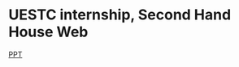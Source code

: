 # UESTC internship, Second Hand House Web

[PPT](https://github.com/qiyunlu/UESTC.externship.secondHandHouseWeb/raw/master/易居网站平台.pptx)
